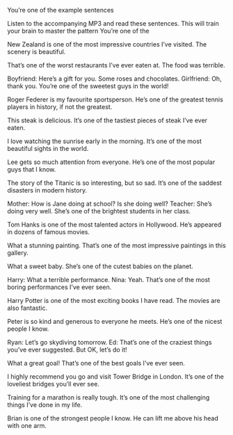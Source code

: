 You’re one of the example sentences

Listen to the accompanying MP3 and read these sentences. This will train your brain to master the pattern You’re one of the

New Zealand is one of the most impressive countries I’ve visited. The scenery is beautiful.

That’s one of the worst restaurants I’ve ever eaten at. The food was terrible.

Boyfriend: Here’s a gift for you. Some roses and chocolates.
Girlfriend: Oh, thank you. You’re one of the sweetest guys in the world!

Roger Federer is my favourite sportsperson. He’s one of the greatest tennis players in history, if not the greatest.

This steak is delicious. It’s one of the tastiest pieces of steak I’ve ever eaten.

I love watching the sunrise early in the morning. It’s one of the most beautiful sights in the world.

Lee gets so much attention from everyone. He’s one of the most popular guys that I know.

The story of the Titanic is so interesting, but so sad. It’s one of the saddest disasters in modern history.

Mother: How is Jane doing at school? Is she doing well?
Teacher: She’s doing very well. She’s one of the brightest students in her class.

Tom Hanks is one of the most talented actors in Hollywood. He’s appeared in dozens of famous movies.

What a stunning painting. That’s one of the most impressive paintings in this gallery.

What a sweet baby. She’s one of the cutest babies on the planet.

Harry: What a terrible performance.
Nina: Yeah. That’s one of the most boring performances I’ve ever seen.

Harry Potter is one of the most exciting books I have read. The movies are also fantastic.

Peter is so kind and generous to everyone he meets. He’s one of the nicest people I know.

Ryan: Let’s go skydiving tomorrow.
Ed: That’s one of the craziest things you’ve ever suggested. But OK, let’s do it!

What a great goal! That’s one of the best goals I’ve ever seen.

I highly recommend you go and visit Tower Bridge in London. It’s one of the loveliest bridges you’ll ever see.

Training for a marathon is really tough. It’s one of the most challenging things I’ve done in my life.

Brian is one of the strongest people I know. He can lift me above his head with one arm.
